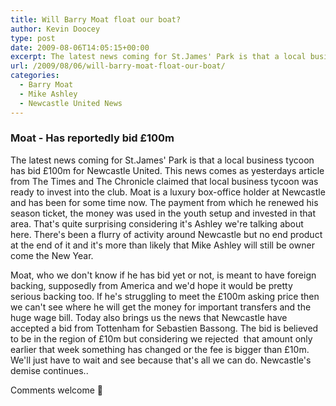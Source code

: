 ```yaml
---
title: Will Barry Moat float our boat?
author: Kevin Doocey
type: post
date: 2009-08-06T14:05:15+00:00
excerpt: The latest news coming for St.James' Park is that a local business tycoon has bid £100m for Newcastle United. This news comes
url: /2009/08/06/will-barry-moat-float-our-boat/
categories:
  - Barry Moat
  - Mike Ashley
  - Newcastle United News
---
```


### Moat - Has reportedly bid £100m

The latest news coming for St.James' Park is that a local business tycoon has bid £100m for Newcastle United. This news comes as yesterdays article from The Times and The Chronicle claimed that local business tycoon was ready to invest into the club. Moat is a luxury box-office holder at Newcastle and has been for some time now. The payment from which he renewed his season ticket, the money was used in the youth setup and invested in that area. That's quite surprising considering it's Ashley we're talking about here. There's been a flurry of activity around Newcastle but no end product at the end of it and it's more than likely that Mike Ashley will still be owner come the New Year.

Moat, who we don't know if he has bid yet or not, is meant to have foreign backing, supposedly from America and we'd hope it would be pretty serious backing too. If he's struggling to meet the £100m asking price then we can't see where he will get the money for important transfers and the huge wage bill. Today also brings us the news that Newcastle have accepted a bid from Tottenham for Sebastien Bassong. The bid is believed to be in the region of £10m but considering we rejected  that amount only earlier that week something has changed or the fee is bigger than £10m. We'll just have to wait and see because that's all we can do. Newcastle's demise continues..

Comments welcome 🙂
